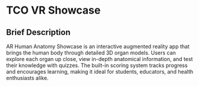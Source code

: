 # TCO VR Showcase

## Brief Description
AR Human Anatomy Showcase is an interactive augmented reality app that brings the human body through detailed 3D organ models. Users can explore each organ up close, view in-depth anatomical information, and test their knowledge with quizzes. The built-in scoring system tracks progress and encourages learning, making it ideal for students, educators, and health enthusiasts alike.
